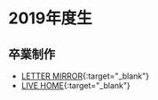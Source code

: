 # 2019年度生

## 卒業制作
- [LETTER MIRROR](https://thxhitech.github.io/lettermirror/){:target="_blank"}
- [LIVE HOME](https://osaka-live-home.github.io/){:target="_blank"}

